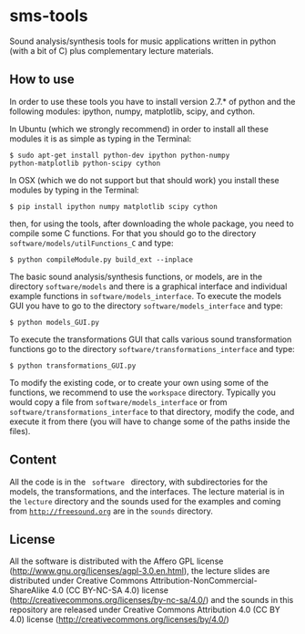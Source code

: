 sms-tools
========= 

Sound analysis/synthesis tools for music applications written in python (with a bit of C) plus complementary lecture materials.

How to use
----------

In order to use these tools you have to install version 2.7.* of python and the following modules: ipython, numpy, matplotlib, scipy, and cython. 

In Ubuntu (which we strongly recommend) in order to install all these modules it is as simple as typing in the Terminal:

<code>$ sudo apt-get install python-dev ipython python-numpy python-matplotlib python-scipy cython</code>

In OSX (which we do not support but that should work) you install these modules by typing in the Terminal:

<code>$ pip install ipython numpy matplotlib scipy cython</code>

then, for using the tools, after downloading the whole package, you need to compile some C functions. For that you should go to the directory <code>software/models/utilFunctions_C</code> and type:</p>

<code>$ python compileModule.py build_ext --inplace </code>

The basic sound analysis/synthesis functions, or models, are in the directory <code>software/models</code> and there is a graphical interface and individual example functions in <code>software/models_interface</code>. To execute the models GUI you have to go to the directory <code>software/models_interface</code> and type: 

<code>$ python models_GUI.py </code>

To execute the transformations GUI that calls various sound transformation functions go to the directory <code>software/transformations_interface</code> and type: 

<code>$ python transformations_GUI.py </code>

To modify the existing code, or to create your own using some of the functions, we recommend to use the <code>workspace</code> directory. Typically you would copy a file from <code>software/models_interface</code> or from <code>software/transformations_interface</code> to that directory, modify the code, and execute it from there (you will have to change some of the paths inside the files). 


Content
-------

All the code is in the <code> software </code> directory, with subdirectories for the models, the transformations, and the interfaces. The lecture material is in the <code>lecture</code> directory and the sounds used for the examples and coming from <code>http://freesound.org</code> are in the <code>sounds</code> directory.

License
-------
All the software is distributed with the Affero GPL license (http://www.gnu.org/licenses/agpl-3.0.en.html), the lecture slides are distributed under Creative Commons Attribution-NonCommercial-ShareAlike 4.0 (CC BY-NC-SA 4.0) license (http://creativecommons.org/licenses/by-nc-sa/4.0/) and the sounds in this repository are released under Creative Commons Attribution 4.0 (CC BY 4.0) license (http://creativecommons.org/licenses/by/4.0/)

